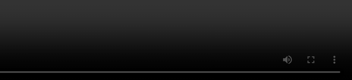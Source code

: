 # quentinsroom.com
<video autoplay loop id = "quentinsroom">

<source src = "quentinsroom.mp4" type = "video/mp4">

</video>

<style>
  #quentinsroom {
  position: fixed;
  right: 0;
  bottom: 0;
  min-width: 100%;
  min-height: 100%;
}
<style>
